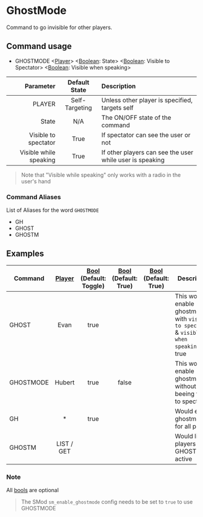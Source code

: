 # GhostMode

Command to go invisible for other players.

## Command usage

* GHOSTMODE <[Player][player]> <[Boolean][csharp]: State> <[Boolean][csharp]: Visible to Spectator> <[Boolean][csharp]: Visible when speaking>

Parameter | Default State | Description
--: | :--: | :--
PLAYER | Self-Targeting | Unless other player is specified, targets self
State | N/A | The ON/OFF state of the command
Visible to spectator | True | If spectator can see the user or not
Visible while speaking | True | If other players can see the user while user is speaking

> Note that "Visible while speaking" only works with a radio in the user's hand

### Command Aliases

List of Aliases for the word `GHOSTMODE`

* GH
* GHOST
* GHOSTM

## Examples

Command | [Player][player] | [Bool][csharp] (Default: Toggle) | [Bool][csharp] (Default: True) | [Bool][csharp] (Default: True) | Description
--- | :---: | :---: | :---: | :---: | ---
GHOST | Evan | true | | | This would enable ghostmode with `visible to spectator` & `visible when speaking` to true
GHOSTMODE | Hubert | true | false | | This would enable ghostmode without beeing visible to spectators
GH | * | true | | | Would enable ghostmode for all players
GHOSTM | LIST / GET | | | | Would list all players with GHOSTMODE active

### Note

All [bools][csharp] are optional
>The SMod `sm_enable_ghostmode` config needs to be set to `true` to use GHOSTMODE

[csharp]: https://docs.microsoft.com/en-us/dotnet/csharp/language-reference/keywords/built-in-types-table
[player]: ../Variables.md
[resources]: ../Resources.md
